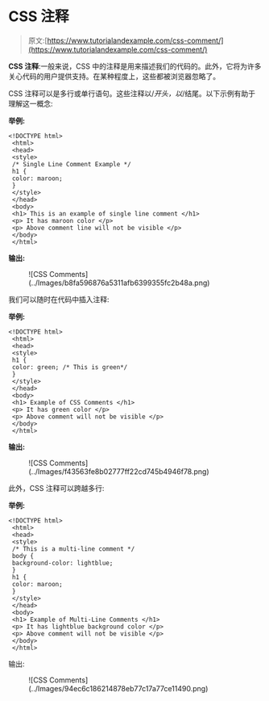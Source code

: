 # CSS 注释

> 原文:[https://www.tutorialandexample.com/css-comment/](https://www.tutorialandexample.com/css-comment/)

**CSS 注释**:一般来说，CSS 中的注释是用来描述我们的代码的。此外，它将为许多关心代码的用户提供支持。在某种程度上，这些都被浏览器忽略了。

CSS 注释可以是多行或单行语句。这些注释以/*开头，以*/结尾。以下示例有助于理解这一概念:

**举例:**

```
<!DOCTYPE html>
 <html>
 <head>
 <style>
 /* Single Line Comment Example */
 h1 {
 color: maroon; 
 }
 </style>
 </head>
 <body>
 <h1> This is an example of single line comment </h1>
 <p> It has maroon color </p> 
 <p> Above comment line will not be visible </p>
 </body>
 </html> 
```

**输出:**

<figure class="wp-block-image">![CSS Comments](../Images/b8fa596876a5311afb6399355fc2b48a.png)</figure>

我们可以随时在代码中插入注释:

**举例:**

```
<!DOCTYPE html>
 <html>
 <head>
 <style>
 h1 { 
 color: green; /* This is green*/
 }
 </style>
 </head>
 <body>
 <h1> Example of CSS Comments </h1> 
 <p> It has green color </p>
 <p> Above comment will not be visible </p>
 </body>
 </html> 
```

**输出:**

<figure class="wp-block-image">![CSS Comments](../Images/f43563fe8b02777ff22cd745b4946f78.png)</figure>

此外，CSS 注释可以跨越多行:

**举例:**

```
<!DOCTYPE html>
 <html>
 <head>
 <style>
 /* This is a multi-line comment */ 
 body {
 background-color: lightblue;
 }
 h1 {
 color: maroon;
 } 
 </style>
 </head>
 <body>
 <h1> Example of Multi-Line Comments </h1>
 <p> It has lightblue background color </p>
 <p> Above comment will not be visible </p>
 </body>
 </html> 
```

输出:

<figure class="wp-block-image">![CSS Comments](../Images/94ec6c186214878eb77c17a77ce11490.png)</figure>